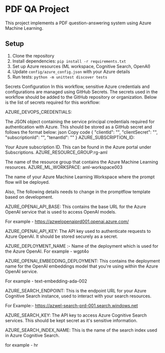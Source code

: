 # PDF QA Project

This project implements a PDF question-answering system using Azure Machine Learning.

## Setup

1. Clone the repository
2. Install dependencies: `pip install -r requirements.txt`
3. Set up Azure resources (ML workspace, Cognitive Search, OpenAI)
4. Update `config/azure_config.json` with your Azure details
5. Run tests: `python -m unittest discover tests`

Secrets Configuration
In this workflow, sensitive Azure credentials and configurations are managed using GitHub Secrets. The secrets used in the workflow should be added to the GitHub repository or organization. Below is the list of secrets required for this workflow:

AZURE_DEVOPS_CREDENTIALS:

The JSON object containing the service principal credentials required for authentication with Azure.
This should be stored as a GitHub secret and follows the format below:
json
Copy code
{
  "clientId": "<client-id>",
  "clientSecret": "<client-secret>",
  "subscriptionId": "<subscription-id>",
  "tenantId": "<tenant-id>"
}
AZURE_SUBSCRIPTION_ID:

Your Azure subscription ID.
This can be found in the Azure portal under Subscriptions.
AZURE_RESOURCE_GROUP:rg-aml

The name of the resource group that contains the Azure Machine Learning resources.
AZURE_ML_WORKSPACE: aml-workspace003


The name of your Azure Machine Learning Workspace where the prompt flow will be deployed.

Also, The following details needs to change in the promptflow template based on development.



AZURE_OPENAI_API_BASE: This contains the base URL for the Azure OpenAI service that is used to access OpenAI models.

For example - https://azwelopenaiprd001.openai.azure.com/

AZURE_OPENAI_API_KEY: The API key used to authenticate requests to Azure OpenAI. It should be stored securely as a secret.

AZURE_DEPLOYMENT_NAME :- Name of the deployment which is used for the Azure OpenAI. For example - wgpt4o

AZURE_OPENAI_EMBEDDING_DEPLOYMENT: This contains the deployment name for the OpenAI embeddings model that you're using within the Azure OpenAI service.

For example - text-embedding-ada-002

AZURE_SEARCH_ENDPOINT: This is the endpoint URL for your Azure Cognitive Search instance, used to interact with your search resources.

For Example:- https://azwel-search-prd-001.search.windows.net

AZURE_SEARCH_KEY: The API key to access Azure Cognitive Search services. This should be kept secret as it's sensitive information.

AZURE_SEARCH_INDEX_NAME: This is the name of the search index used in Azure Cognitive Search.

for example - hr
